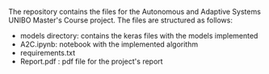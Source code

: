 The repository contains the files for the Autonomous and Adaptive Systems UNIBO Master's Course project. 
The files are structured as follows:
- models directory: contains the keras files with the models implemented
- A2C.ipynb: notebook with the implemented algorithm  
- requirements.txt
- Report.pdf : pdf file for the project's report
